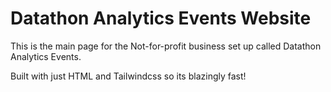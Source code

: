 # Datathon Analytics Events Website

This is the main page for the Not-for-profit business set up called Datathon Analytics Events.

Built with just HTML and Tailwindcss so its blazingly fast!
